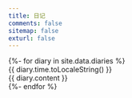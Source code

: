 ```yaml
---
title: 日记
comments: false
sitemap: false
exturl: false
---
```


<div id="diaries">
    {%- for diary in site.data.diaries %}
    <div class="diary">
        <div class="diary-time"><div class="diary-time-wrapper">{{ diary.time.toLocaleString() }}</div></div>
        <div class="diary-content" title="{{ diary.content }}"><div class="diary-content-wrapper">{{ diary.content }}</div></div>
    </div>
    {%- endfor %}
</div>
